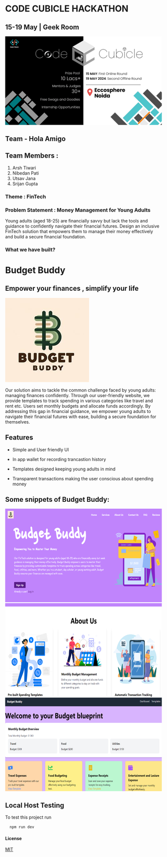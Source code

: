 # CODE CUBICLE HACKATHON 

## 15-19 May | Geek Room

![Example Image](./Money-Mentor/public/codecubicle.jpg)


## Team - Hola Amigo

## Team Members :
1. Arsh Tiwari
2. Nibedan Pati 
3. Utsav Jana
4. Srijan Gupta 

### Theme : FinTech

### Problem Statement :  Money Management for Young Adults

Young adults (aged 18-25) are financially savvy but lack the tools and guidance to confidently navigate their financial futures.
Design an inclusive FinTech solution that empowers them to manage their money effectively and build a secure financial foundation.

### What we have built?

# Budget Buddy 
## Empower your finances , simplify your life



![Logo](./Money-Mentor/public/logo.jpeg)

Our solution aims to tackle the common challenge faced by young adults: managing finances confidently. Through our user-friendly website, we provide templates to track spending in various categories like travel and rent etc. Users set monthly budgets and allocate funds accordingly.  By addressing this gap in financial guidance, we empower young adults to navigate their financial futures with ease, building a secure foundation for themselves.


## Features

- Simple and User friendly UI

- In app wallet for recording trancastion history 

- Templates designed keeping  young adults in mind

- Transparent transactions making the user conscious about spending money

## Some snippets of Budget Buddy:

  <img src="./Money-Mentor/public/website1.png" width=600 height=300>  

  <img src="./Money-Mentor/public/website2.png" width=600 height=300>

  <img src="./Money-Mentor/public/website3.png" width=600 height=300>





## Local Host Testing

To test this project run

```bash
  npm run dev
```
#### License
[MIT](https://choosealicense.com/licenses/mit/)
